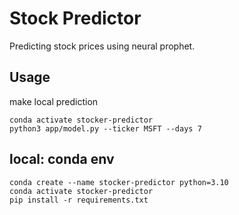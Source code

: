 # Stock Predictor

Predicting stock prices using neural prophet. 
## Usage
make local prediction
```
conda activate stocker-predictor
python3 app/model.py --ticker MSFT --days 7
```

## local: conda env    
```
conda create --name stocker-predictor python=3.10
conda activate stocker-predictor
pip install -r requirements.txt
```